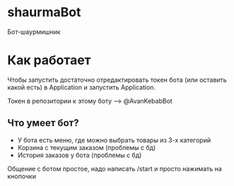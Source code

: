 # shaurmaBot
 Бот-шаурмишник

# Как работает
Чтобы запустить достаточно отредактировать токен бота (или оставить какой есть) в Application и запустить Application.

Токен в репозитории к этому боту --> @AvanKebabBot

## Что умеет бот?
* У бота есть меню, где можно выбрать товары из 3-х категорий
* Корзина с текущим заказом (проблемы с бд)
* История заказов у бота (проблемы с бд)

Общение с ботом простое, надо написать /start и просто нажимать на кнопочки
